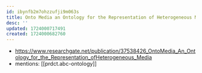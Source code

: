 ```yaml
---
id: ibynfb2m7ohzzufji9m063s
title: Onto Media an Ontology for the Representation of Heterogeneous Media
desc: ''
updated: 1724000717491
created: 1724000682760
---
```


- https://www.researchgate.net/publication/37538426_OntoMedia_An_Ontology_for_the_Representation_ofHeterogeneous_Media
- mentions: [[prdct.abc-ontology]]